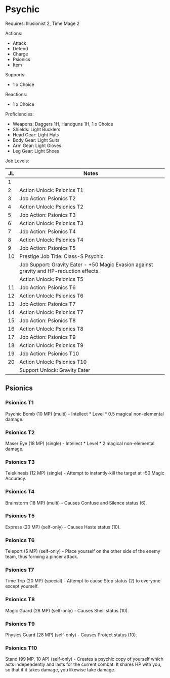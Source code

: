# Psychic

Requires: Illusionist 2, Time Mage 2

Actions:

- Attack
- Defend
- Charge
- Psionics
- Item

Supports:

- 1 x Choice

Reactions:

- 1 x Choice

Proficiencies:

- Weapons: Daggers 1H, Handguns 1H, 1 x Choice
- Shields: Light Bucklers
- Head Gear: Light Hats
- Body Gear: Light Suits
- Arm Gear: Light Gloves
- Leg Gear: Light Shoes

Job Levels:

| JL | Notes |
| --- | --- |
| 1 | 
| 2 | Action Unlock: Psionics T1
| 3 | Job Action: Psionics T2
| 4 | Action Unlock: Psionics T2
| 5 | Job Action: Psionics T3
| 6 | Action Unlock: Psionics T3
| 7 | Job Action: Psionics T4
| 8 | Action Unlock: Psionics T4
| 9 | Job Action: Psionics T5
| 10 | Prestige Job Title: Class-S Psychic
|    | Job Support: Gravity Eater - +50 Magic Evasion against gravity and HP-reduction effects.
|    | Action Unlock: Psionics T5
| 11 | Job Action: Psionics T6
| 12 | Action Unlock: Psionics T6
| 13 | Job Action: Psionics T7
| 14 | Action Unlock: Psionics T7
| 15 | Job Action: Psionics T8
| 16 | Action Unlock: Psionics T8
| 17 | Job Action: Psionics T9
| 18 | Action Unlock: Psionics T9
| 19 | Job Action: Psionics T10
| 20 | Action Unlock: Psionics T10
|    | Support Unlock: Gravity Eater

## Psionics

### Psionics T1

Psychic Bomb (10 MP) (multi) - Intellect * Level * 0.5 magical non-elemental damage.

### Psionics T2

Maser Eye (18 MP) (single) - Intellect * Level * 2 magical non-elemental damage.

### Psionics T3

Telekinesis (12 MP) (single) - Attempt to instantly-kill the target at -50 Magic Accuracy.

### Psionics T4

Brainstorm (18 MP) (multi) - Causes Confuse and Silence status (6).

### Psionics T5

Express (20 MP) (self-only) - Causes Haste status (10).

### Psionics T6

Teleport (5 MP) (self-only) - Place yourself on the other side of the enemy team, thus forming a pincer attack.

### Psionics T7

Time Trip (20 MP) (special) - Attempt to cause Stop status (2) to everyone except yourself.

### Psionics T8

Magic Guard (28 MP) (self-only) - Causes Shell status (10).

### Psionics T9

Physics Guard (28 MP) (self-only) - Causes Protect status (10).

### Psionics T10

Stand (99 MP, 10 AP) (self-only) - Creates a psychic copy of yourself which acts independently and lasts for the current combat. It shares HP with you, so that if it takes damage, you likewise take damage.
